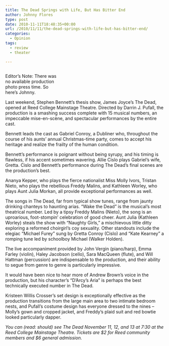 ```yaml
---
title: The Dead Springs with Life, But Has Bitter End
author: Johnny Flores
type: post
date: 2010-11-11T18:48:35+00:00
url: /2010/11/11/the-dead-springs-with-life-but-has-bitter-end/
categories:
  - Opinion
tags:
  - review
  - theater

---
```

<div id="attachment_464" style="width: 176px" class="wp-caption alignleft">
  <a href="https://i1.wp.com/www.reedquest.org/wp-content/uploads/2010/11/Johnny-Joyce.jpg"><img class="size-full wp-image-464    " title="Johnny Joyce" src="https://i1.wp.com/www.reedquest.org/wp-content/uploads/2010/11/Johnny-Joyce.jpg?resize=166%2C213" alt="" data-recalc-dims="1" /></a>
  
  <p class="wp-caption-text">
    Editor’s Note: There was no available production photo press time. So here’s Johnny.
  </p>
</div>

Last weekend, Stephen Bennett’s thesis show, James Joyce’s The Dead, opened at Reed College Mainstage Theatre. Directed by Darrin J. Pufall, the production is a smashing success complete with 15 musical numbers, an impeccable mise-en-scène, and spectacular performances by the entire cast.

Bennett leads the cast as Gabriel Conroy, a Dubliner who, throughout the course of his aunts’ annual Christmas-time party, comes to accept his heritage and realize the frailty of the human condition.

Bennett’s performance is poignant without being syrupy, and his timing is flawless, if his accent sometimes wavering. Allie Cislo plays Gabriel’s wife, Gretta. Cislo and Bennett’s performance during The Dead’s final scenes are the production’s best.

Ananya Kepper, who plays the fierce nationalist Miss Molly Ivors, Tristan Nieto, who plays the rebellious Freddy Malins, and Kathleen Worley, who plays Aunt Julia Morkan, all provide exceptional performances as well.

The songs in The Dead, far from typical show tunes, range from jaunty drinking chanteys to haunting arias. “Wake the Dead” is the musical’s most theatrical number. Led by a tipsy Freddy Malins (Nieto), the song is an uproarious, foot-stompin’ celebration of good cheer. Aunt Julia (Kathleen Worley) steals the show with “Naughty Girls,” a mischievous little ditty exploring a reformed choirgirl’s coy sexuality. Other standouts include the elegiac “Michael Furey” sung by Gretta Conroy (Cislo) and “Kate Kearney” a romping tune led by schoolboy Michael (Walker Holden).

The live accompaniment provided by John Vergin (piano/harp), Emma Farley (violin), Haley Jacobson (cello), Sara MacQueen (flute), and Will Hattman (percussion) are indispensable to the production, and their ability to segue from genre to genre is particularly impressive.

It would have been nice to hear more of Andrew Brown’s voice in the production, but his character’s “D’Arcy’s Aria” is perhaps the best technically executed number in The Dead.

Kristeen Willis Crosser’s set design is exceptionally effective as the production transitions from the large main area to two intimate bedroom nests, and Pufall’s costume design has everyone dressed to the nines – Molly’s gown and cropped jacket, and Freddy’s plaid suit and red bowtie looked particularly dapper.

_You can (read: should) see The Dead November 11, 12, and 13 at 7:30 at the Reed College Mainstage Theatre. Tickets are $2 for Reed community members and $6 general admission._